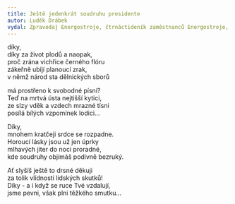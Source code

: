 ```yaml
---
title: Ještě jedenkrát soudruhu presidente
autor: Luděk Drábek
vydal: Zpravodaj Energostroje, čtrnáctideník zaměstnanců Energostroje, 1957
---
```


díky,          
díky za život plodů a naopak,   
proč zrána vichřice černého flóru        
zákeřně ubíjí planoucí zrak,   
v němž národ sta dělnických sborů

má prostřeno k svobodné písni?   
Teď na mrtvá ústa nejtišší kytici,   
ze slzy vděk a vzdech mrazné tísni   
posílá bílých vzpomínek lodici…

Díky,   
mnohem kratčeji srdce se rozpadne.   
Horoucí lásky jsou už jen úprky   
mlhavých jiter do noci proradné,   
kde soudruhy objímáš podivně bezruký.

Ať slyšíš ještě to drsné děkuji    
za tolik vlídnosti lidských skutků!   
Díky - a i když se ruce Tvé vzdalují,  
jsme pevni, však plni těžkého smutku…
